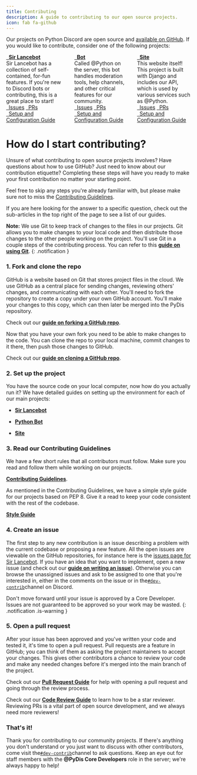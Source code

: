 ```yaml
---
title: Contributing
description: A guide to contributing to our open source projects.
icon: fab fa-github
---
```


Our projects on Python Discord are open source and [available on GitHub](https://github.com/python-discord).  If you would like to contribute, consider one of the following projects:

<!-- Project cards -->
<div class="columns is-multiline is-centered is-3 is-variable">
  <div class="column is-one-third-desktop is-half-tablet">
    <div class="card github-card">
      <div class="card-header">
        <div class="card-header-title is-centered">
          <a class="is-size-5" href="https://github.com/python-discord/sir-lancebot">
            <i class="fab fa-github"></i>&ensp;<strong >Sir Lancebot</strong>
          </a>
        </div>
      </div>
      <div class="card-content">
        <div class="content">
          Sir Lancebot has a collection of self-contained, for-fun features. If you're new to Discord bots or contributing, this is a great place to start!
        </div>
      </div>
      <div class="card-footer">
        <a href="https://github.com/python-discord/sir-lancebot/issues?q=is%3Aissue+is%3Aopen+sort%3Aupdated-desc" class="card-footer-item"><i class="fas fa-exclamation-circle"></i>&ensp;Issues</a>
        <a href="https://github.com/python-discord/sir-lancebot/pulls?q=is%3Apr+is%3Aopen+sort%3Aupdated-desc" class="card-footer-item"><i class="fas fa-code-merge"></i>&ensp;PRs</a>
      </div>
      <div class="card-footer">
        <a href="/pages/guides/pydis-guides/contributing/sir-lancebot" class="card-footer-item"><i class="fas fa-cogs"></i>&ensp;Setup and Configuration Guide</a>
      </div>
    </div>
  </div>
  <div class="column is-one-third-desktop is-half-tablet">
    <div class="card github-card">
      <div class="card-header">
        <div class="card-header-title is-centered">
          <a href="https://github.com/python-discord/bot">
            <strong class="is-size-5"><i class="fab fa-github"></i>&ensp;Bot</strong>
          </a>
        </div>
      </div>
      <div class="card-content">
        <div class="content">
          Called @Python on the server, this bot handles moderation tools, help channels, and other critical features for our community.
        </div>
      </div>
      <div class="card-footer">
        <a href="https://github.com/python-discord/bot/issues?q=is%3Aissue+is%3Aopen+sort%3Aupdated-desc" class="card-footer-item"><i class="fas fa-exclamation-circle"></i>&ensp;Issues</a>
        <a href="https://github.com/python-discord/bot/pulls?q=is%3Apr+is%3Aopen+sort%3Aupdated-desc" class="card-footer-item"><i class="fas fa-code-merge"></i>&ensp;PRs</a>
      </div>
      <div class="card-footer">
        <a href="/pages/guides/pydis-guides/contributing/bot" class="card-footer-item"><i class="fas fa-cogs"></i>&ensp;Setup and Configuration Guide</a>
      </div>
    </div>
  </div>
  <div class="column is-one-third-desktop is-half-tablet">
    <div class="card github-card">
      <div class="card-header">
        <div class="card-header-title is-centered">
          <a href="https://github.com/python-discord/site">
            <strong class="is-size-5"><i class="fab fa-github"></i>&ensp;Site</strong>
          </a>
        </div>
      </div>
      <div class="card-content">
        <div class="content">
          This website itself! This project is built with Django and includes our API, which is used by various services such as @Python.
        </div>
      </div>
      <div class="card-footer">
        <a href="https://github.com/python-discord/site/issues?q=is%3Aissue+is%3Aopen+sort%3Aupdated-desc" class="card-footer-item"><i class="fas fa-exclamation-circle"></i>&ensp;Issues</a>
        <a href="https://github.com/python-discord/site/pulls?q=is%3Apr+is%3Aopen+sort%3Aupdated-desc" class="card-footer-item"><i class="fas fa-code-merge"></i>&ensp;PRs</a>
      </div>
      <div class="card-footer">
        <a href="/pages/guides/pydis-guides/contributing/site" class="card-footer-item"><i class="fas fa-cogs"></i>&ensp;Setup and Configuration Guide</a>
      </div>
    </div>
  </div>
</div>

# How do I start contributing?
  Unsure of what contributing to open source projects involves? Have questions about how to use GitHub? Just need to know about our contribution etiquette? Completing these steps will have you ready to make your first contribution no matter your starting point.

  Feel free to skip any steps you're already familiar with, but please make sure not to miss the  [Contributing Guidelines](#5-read-our-contributing-guidelines).

  If you are here looking for the answer to a specific question, check out the sub-articles in the top right of the page to see a list of our guides.

  **Note:** We use Git to keep track of changes to the files in our projects. Git allows you to make changes to your local code and then distribute those changes to the other people working on the project. You'll use Git in a couple steps of the contributing process. You can refer to this [**guide on using Git**](./working-with-git/).
  {: .notification }

### 1. Fork and clone the repo
  GitHub is a website based on Git that stores project files in the cloud. We use GitHub as a central place for sending changes, reviewing others' changes, and communicating with each other. You'll need to fork the repository to create a copy under your own GitHub account. You'll make your changes to this copy, which can then later be merged into the PyDis repository.

  Check out our [**guide on forking a GitHub repo**](./forking-repository/).

  Now that you have your own fork you need to be able to make changes to the code. You can clone the repo to your local machine, commit changes to it there, then push those changes to GitHub.

  Check out our [**guide on cloning a GitHub repo**](./cloning-repository/).

### 2. Set up the project
  You have the source code on your local computer, now how do you actually run it? We have detailed guides on setting up the environment for each of our main projects:

  * [**Sir Lancebot**](./sir-lancebot/)

  * [**Python Bot**](./bot/)

  * [**Site**](./site/)

### 3. Read our Contributing Guidelines
  We have a few short rules that all contributors must follow. Make sure you read and follow them while working on our projects.

  [**Contributing Guidelines**](./contributing-guidelines/).

  As mentioned in the Contributing Guidelines, we have a simple style guide for our projects based on PEP 8. Give it a read to keep your code consistent with the rest of the codebase.

  [**Style Guide**](./style-guide/)

### 4. Create an issue
  The first step to any new contribution is an issue describing a problem with the current codebase or proposing a new feature. All the open issues are viewable on the GitHub repositories, for instance here is the [issues page for Sir Lancebot](https://github.com/python-discord/sir-lancebot/issues). If you have an idea that you want to implement, open a new issue (and check out our [**guide on writing an issue**](./issues/)). Otherwise you can browse the unassigned issues and ask to be assigned to one that you're interested in, either in the comments on the issue or in the[`#dev-contrib`](https://discord.gg/2h3qBv8Xaa)channel on Discord.

  Don't move forward until your issue is approved by a Core Developer. Issues are not guaranteed to be approved so your work may be wasted.
  {: .notification .is-warning }

### 5. Open a pull request
  After your issue has been approved and you've written your code and tested it, it's time to open a pull request. Pull requests are a feature in GitHub; you can think of them as asking the project maintainers to accept your changes. This gives other contributors a chance to review your code and make any needed changes before it's merged into the main branch of the project.

  Check out our [**Pull Request Guide**](./pull-requests/) for help with opening a pull request and going through the review process.

  Check out our [**Code Review Guide**](../code-reviews-primer/) to learn how to be a star reviewer. Reviewing PRs is a vital part of open source development, and we always need more reviewers!

### That's it!
Thank you for contributing to our community projects. If there's anything you don't understand or you just want to discuss with other contributors, come visit the[`#dev-contrib`](https://discord.gg/2h3qBv8Xaa)channel to ask questions. Keep an eye out for staff members with the **@PyDis Core Developers** role in the server; we're always happy to help!
